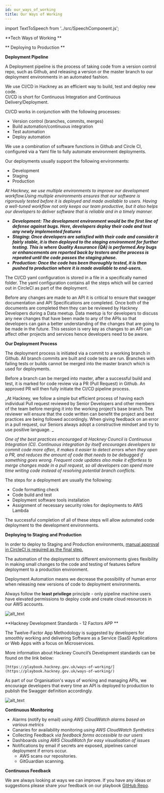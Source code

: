 ```yaml
---
id: our_ways_of_working
title: Our Ways of Working
---
```


import TextToSpeech from '../src/SpeechComponent.js';

<TextToSpeech>
**Tech Ways of Working **

** Deploying to Production **

**Deployment Pipeline**

A Deployment pipeline is the process of taking code from a version control repo, such as Github, and releasing a version or the master branch to our deployment environments in an automated fashion. 

We use CI/CD in Hackney as an efficient way to build, test and deploy new code.  \
CI/CD is short for Continuous Integration and Continuous Delivery/Deployment.

CI/CD works in conjunction with the following processes:


* Version control (branches, commits, merges)
* Build automation/continuous integration
* Test automation
* Deploy automation

We use a combination of software functions in Github and Circle CI, configured via a Yaml file to fully automate environment deployments. 

Our deployments usually support the following environments: 


*  Development
*  Staging
* Production 

_At Hackney, we use multiple environments to improve our development workflow.Using multiple environments ensures that our software is rigorously tested before it is deployed and made available to users. Having a well-tuned workflow not only keeps our team productive, but it also helps our developers to deliver software that is reliable and in a timely manner._



* **_Development: The development environment would be the first line of defense against bugs. Here, developers deploy their code and test any newly implemented features_**
* **_Staging: Once developers are satisfied with their code and consider it fairly stable, it is then deployed to the staging environment for further testing. This is where Quality Assurance (QA) is performed.Any bugs or enhancements are reported back by testers and the process is repeated until the code passes the staging phase._**
* **_Production: Once the code has been thoroughly tested, it is then pushed to production where it is made available to end-users._**

The CI/CD yaml configuration is stored in a file in a specifically named folder. The yaml configuration contains all the steps which will be carried out in CircleCI as part of the deployment. 

Before any changes are made to an API it is critical to ensure that swagger documentation and API Specifications are completed. Once both of the documents are completed then they can be reviewed by Hackney Developers during a Data meetup. Data meetup is for developers to discuss any new changes that have been made to any of the APIs so that developers can gain a better understanding of the changes that are going to be made in the future. This session is very key as changes to an API can affect other projects and services hence developers need to be aware. 

**Our Deployment Process**

The deployment process is initiated via a commit to a working branch in Github. All branch commits are built and code tests are run. Branches with failing tests or builds cannot be merged into the master branch which is used for deployments.

Before a branch can be merged into master, after a successful build and test, it is marked for code review via a PR (Pull Request) in Github. An approved PR will then fully initiate the CI/CD pipeline process.

_At Hackney, we follow a simple but efficient process of having each individual Pull request reviewed by Senior Developers and other members of the team before merging it into the working project’s base branch. The reviewer will ensure that the code written can benefit the project and best practices are being followed accordingly. When giving feedback on an error in a pull request, our Seniors always adopt a constructive mindset and try to use positive language. _

_One of the best practices encouraged at Hackney Council is Continuous Integration (CI). Continuous integration by itself encourages developers to commit code more often, it makes it easier to detect errors when they open a PR, and reduces the amount of code that needs to be  debugged if something goes wrong. Frequent code updates also make it effortless to merge changes made in a pull request, so all developers can spend more time writing code instead of resolving potential branch conflicts._

The steps for a deployment are usually the following: 



*  Code formatting check
*  Code build and test
* Deployment software tools installation
* Assignment of necessary security roles for deployments to AWS Lambda

The successful completion of all of these steps will allow automated code deployment to the development environments. 

**Deploying to Staging and Production**

In order to deploy to Staging and Production environments, <span style="text-decoration:underline;">manual approval in CircleCI is required as the final step.</span>

The automation of the deployment to different environments gives flexibility in making small changes to the code and testing of features before deployment to a production environment.

Deployment Automation means we decrease the possibility of human error when releasing new versions of code to deployment environments.

Always follow the **least privilege** principle - only pipeline machine users have elevated permissions to deploy code and create cloud resources in our AWS accounts. 



![alt_text](doc-images/our_ways_of_working_img1.png "image_tooltip")


**Hackney Development Standards - 12 Factors APP **

The Twelve-Factor App Methodology is suggested by developers for smoothly working and delivering Software as a Service (SaaS) Applications or Web Apps with a focus on Microservices.

More information about Hackney Council’s Development standards can be found on the link below: 


    [https://playbook.hackney.gov.uk/ways-of-working/](https://playbook.hackney.gov.uk/ways-of-working/)

As part of our Organisation's ways of working and managing APIs, we encourage developers that every time an API is deployed to production to publish the Swagger definition accordingly. 



![alt_text](doc-images/our_ways_of_working_img2.png "image_tooltip")

**Continuous Monitoring**

* Alarms (notify by email) _using AWS CloudWatch alarms based on various metrics_
* Canaries for availability monitoring _using AWS CloudWatch Synthetics_
* Collecting Feedback _via feedback forms accessible to our users_
* Dashboards _using AWS CloudWatch for easy visualisation of issues_
* Notifications by email if secrets are exposed, pipelines cancel deployment if errors occur.
    * AWS scans our repositories.
    * GitGuardian scanning.

**Continuous Feedback**

We are always looking at ways we can improve. If you have any ideas or suggestions please share your feedback on our playbook [GitHub Repo](https://github.com/LBHackney-IT/API-Playbook).

</TextToSpeech>